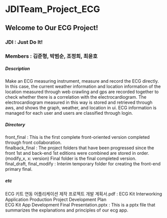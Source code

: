 # JDITeam_Project_ECG
## Welcome to Our ECG Project!

### JDI : Just Do It!  
### Members : 김준형, 박범순, 조정희, 최윤호

##### Description  
Make an ECG measuring instrument, measure and record the ECG directly. In this case, the current weather information and location information of the location measured through web crawling and gps are recorded together to check whether there is a correlation with the electrocardiogram. The electrocardiogram measured in this way is stored and retrieved through aws, and shows the graph, weather, and location in ui. ECG information is managed for each user and users are classified through login.  
  
  
##### Directory  
front_final : This is the first complete front-oriented version completed through front collaboration.  
finalback_final : The project folders that have been progressed since the front 1st and back-end 1st editions were combined are stored in order. (modify_x, x: version) Final folder is the final completed version.  
final_draft, final_modify : Interim temporary folder for creating the front-end primary final.
  
  
  
##### etc  
ECG 키트 연동 어플리케이션 제작 프로젝트 개발 계획서.pdf : ECG Kit Interworking Application Production Project Development Plan  
ECG Kit App Development Final Presentation.pptx : This is a pptx file that summarizes the explanations and principles of our ecg app.

